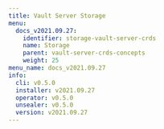 ```yaml
---
title: Vault Server Storage
menu:
  docs_v2021.09.27:
    identifier: storage-vault-server-crds
    name: Storage
    parent: vault-server-crds-concepts
    weight: 25
menu_name: docs_v2021.09.27
info:
  cli: v0.5.0
  installer: v2021.09.27
  operator: v0.5.0
  unsealer: v0.5.0
  version: v2021.09.27
---
```


